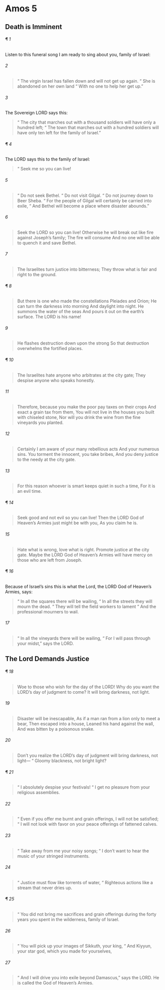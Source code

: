 # Amos 5
## Death is Imminent
###### ¶ 1
Listen to this funeral song I am ready to sing about you, family of Israel:
###### 2
>  “ The virgin Israel has fallen down and will not get up again.
>  “ She is abandoned on her own land
>  “ With no one to help her get up.”
###### 3
The Sovereign LORD says this:
>  “ The city that marches out with a thousand soldiers will have only a hundred left;
>  “ The town that marches out with a hundred soldiers will have only ten left for the family of Israel.”
###### ¶ 4
The LORD says this to the family of Israel:
>  “ Seek me so you can live!
###### 5
>  “ Do not seek Bethel.
>  “ Do not visit Gilgal.
>  “ Do not journey down to Beer Sheba.
>  “ For the people of Gilgal will certainly be carried into exile,
>  “ And Bethel will become a place where disaster abounds.”
###### 6
> Seek the LORD so you can live!
> Otherwise he will break out like fire against Joseph’s family;
> The fire will consume
> And no one will be able to quench it and save Bethel.
###### 7
> The Israelites turn justice into bitterness;
> They throw what is fair and right to the ground.
###### ¶ 8
> But there is one who made the constellations Pleiades and Orion;
> He can turn the darkness into morning
> And daylight into night.
> He summons the water of the seas
> And pours it out on the earth’s surface.
> The LORD is his name!
###### 9
> He flashes destruction down upon the strong
> So that destruction overwhelms the fortified places.
###### ¶ 10
> The Israelites hate anyone who arbitrates at the city gate;
> They despise anyone who speaks honestly.
###### 11
> Therefore, because you make the poor pay taxes on their crops
> And exact a grain tax from them,
> You will not live in the houses you built with chiseled stone,
> Nor will you drink the wine from the fine vineyards you planted.
###### 12
> Certainly I am aware of your many rebellious acts
> And your numerous sins.
> You torment the innocent, you take bribes,
> And you deny justice to the needy at the city gate.
###### 13
> For this reason whoever is smart keeps quiet in such a time,
> For it is an evil time.
###### ¶ 14
> Seek good and not evil so you can live!
> Then the LORD God of Heaven’s Armies just might be with you,
> As you claim he is.
###### 15
> Hate what is wrong, love what is right.
> Promote justice at the city gate.
> Maybe the LORD God of Heaven’s Armies will have mercy on those who are left from Joseph.
###### ¶ 16
Because of Israel’s sins this is what the Lord, the LORD God of Heaven’s Armies, says:
>  “ In all the squares there will be wailing,
>  “ In all the streets they will mourn the dead.
>  “ They will tell the field workers to lament
>  “ And the professional mourners to wail.
###### 17
>  “ In all the vineyards there will be wailing,
>  “ For I will pass through your midst,” says the LORD.
## The Lord Demands Justice
###### ¶ 18
> Woe to those who wish for the day of the LORD!
> Why do you want the LORD’s day of judgment to come?
> It will bring darkness, not light.
###### 19
> Disaster will be inescapable,
> As if a man ran from a lion only to meet a bear,
> Then escaped into a house,
> Leaned his hand against the wall,
> And was bitten by a poisonous snake.
###### 20
> Don’t you realize the LORD’s day of judgment will bring darkness, not light—
>  “ Gloomy blackness, not bright light?
###### ¶ 21
>  “ I absolutely despise your festivals!
>  “ I get no pleasure from your religious assemblies.
###### 22
>  “ Even if you offer me burnt and grain offerings, I will not be satisfied;
>  “ I will not look with favor on your peace offerings of fattened calves.
###### 23
>  “ Take away from me your noisy songs;
>  “ I don’t want to hear the music of your stringed instruments.
###### 24
>  “ Justice must flow like torrents of water,
>  “ Righteous actions like a stream that never dries up.
###### ¶ 25
>  “ You did not bring me sacrifices and grain offerings during the forty years you spent in the wilderness, family of Israel.
###### 26
>  “ You will pick up your images of Sikkuth, your king,
>  “ And Kiyyun, your star god, which you made for yourselves,
###### 27
>  “ And I will drive you into exile beyond Damascus,” says the LORD.
> He is called the God of Heaven’s Armies.
